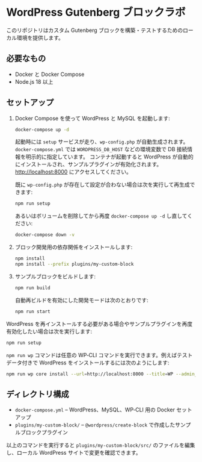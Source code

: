 # WordPress Gutenberg ブロックラボ

このリポジトリはカスタム Gutenberg ブロックを構築・テストするためのローカル環境を提供します。

## 必要なもの
- Docker と Docker Compose
- Node.js 18 以上

## セットアップ

1. Docker Compose を使って WordPress と MySQL を起動します:
   ```bash
   docker-compose up -d
   ```
   起動時には `setup` サービスが走り、`wp-config.php` が自動生成されます。
   `docker-compose.yml` では `WORDPRESS_DB_HOST` などの環境変数で DB 接続情報を明示的に指定しています。
   コンテナが起動すると WordPress が自動的にインストールされ、サンプルプラグインが有効化されます。
   [http://localhost:8000](http://localhost:8000) にアクセスしてください。

   既に `wp-config.php` が存在して設定が合わない場合は次を実行して再生成できます:
   ```bash
   npm run setup
   ```
   あるいはボリュームを削除してから再度 `docker-compose up -d` し直してください:
   ```bash
   docker-compose down -v
   ```

2. ブロック開発用の依存関係をインストールします:
   ```bash
   npm install
   npm install --prefix plugins/my-custom-block
   ```

3. サンプルブロックをビルドします:
   ```bash
   npm run build
   ```

   自動再ビルドを有効にした開発モードは次のとおりです:
   ```bash
   npm run start
   ```

WordPress を再インストールする必要がある場合やサンプルプラグインを再度有効化したい場合は次を実行します:
```bash
npm run setup
```

`npm run wp` コマンドは任意の WP‑CLI コマンドを実行できます。例えばテストデータ付きで WordPress をインストールするには次のようにします:
```bash
npm run wp core install --url=http://localhost:8000 --title=WP --admin_user=admin --admin_password=admin --admin_email=admin@example.com
```

## ディレクトリ構成
- `docker-compose.yml` – WordPress、MySQL、WP‑CLI 用の Docker セットアップ
- `plugins/my-custom-block/` – `@wordpress/create-block` で作成したサンプルブロックプラグイン

以上のコマンドを実行すると `plugins/my-custom-block/src/` のファイルを編集し、ローカル WordPress サイトで変更を確認できます。
